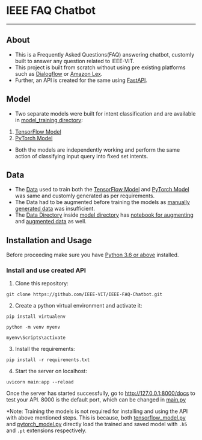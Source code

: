 # IEEE FAQ Chatbot
***
## About 
* This is a Frequently Asked Questions(FAQ) answering chatbot, customly built to answer any question related to IEEE-VIT. 
* This project is built from scratch without using pre existing platforms such as [Dialogflow](https://cloud.google.com/dialogflow/docs) or [Amazon Lex](https://aws.amazon.com/lex/).
* Further, an API is created for the same using [FastAPI](https://fastapi.tiangolo.com/).
## Model
* Two separate models were built for intent classification and are available in [model_training directory](https://github.com/IEEE-VIT/Chatbot/tree/master/model):
 1. [TensorFlow Model](https://github.com/IEEE-VIT/Chatbot/tree/master/model/tensorflow%20model) 
 2. [PyTorch Model](https://github.com/IEEE-VIT/Chatbot/tree/master/model/pytorch%20model)
* Both the models are independently working and perform the same action of classifying input query into fixed set intents.
## Data
* The [Data](https://github.com/IEEE-VIT/Chatbot/tree/master/model/data) used to train both the [TensorFlow Model](https://github.com/IEEE-VIT/Chatbot/tree/master/model/tensorflow%20model) and [PyTorch Model](https://github.com/IEEE-VIT/Chatbot/tree/master/model/pytorch%20model) was same and customly generated as per requirements. 
* The Data had to be augmented before training the models as [manually generated data](https://github.com/IEEE-VIT/Chatbot/blob/master/model/data/raw_data.csv) was insufficient. 
* The [Data Directory](https://github.com/IEEE-VIT/Chatbot/tree/master/model/data) inside [model directory](https://github.com/IEEE-VIT/Chatbot/tree/master/model) has [notebook for augmenting](https://github.com/IEEE-VIT/Chatbot/blob/master/model/data/augmenting_data.ipynb) and [augmented data](https://github.com/IEEE-VIT/Chatbot/blob/master/model/data/augmented_data.csv) as well.
## Installation and Usage
Before proceeding make sure you have [Python 3.6 or above](https://www.python.org/downloads/) installed. 
  ### Install and use created API
  1. Clone this repository:
  ``` 
  git clone https://github.com/IEEE-VIT/IEEE-FAQ-Chatbot.git
  ```
  2. Create a python virtual environment and activate it:
  ``` 
  pip install virtualenv 
  ```
  ```
  python -m venv myenv 
  ```
  ```
  myenv\Scripts\activate 
  ```
  3. Install the requirements:
  ```
  pip install -r requirements.txt
  ```
  4. Start the server on localhost:
  ```
  uvicorn main:app --reload
  ```
  Once the server has started successfully, go to http://127.0.0.1:8000/docs to test your API. 8000 is the default port, which can be changed in [main.py](https://github.com/IEEE-VIT/Chatbot/blob/master/main.py)
  
  *Note: Training the models is not required for installing and using the API with above mentioned steps. This is because, both [tensorflow_model.py](https://github.com/IEEE-VIT/Chatbot/blob/master/tensorflow_model.py) and [pytorch_model.py](https://github.com/IEEE-VIT/IEEE-FAQ-Chatbot/blob/master/pytorch_model.py) directly load the trained and saved model with ```.h5``` and ```.pt``` extensions respectively.
